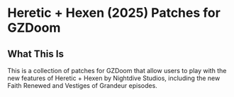 # Heretic + Hexen (2025) Patches for GZDoom

## What This Is

This is a collection of patches for GZDoom that allow users to play with the new features of
Heretic + Hexen by Nightdive Studios, including the new Faith Renewed and Vestiges of Grandeur
episodes.
